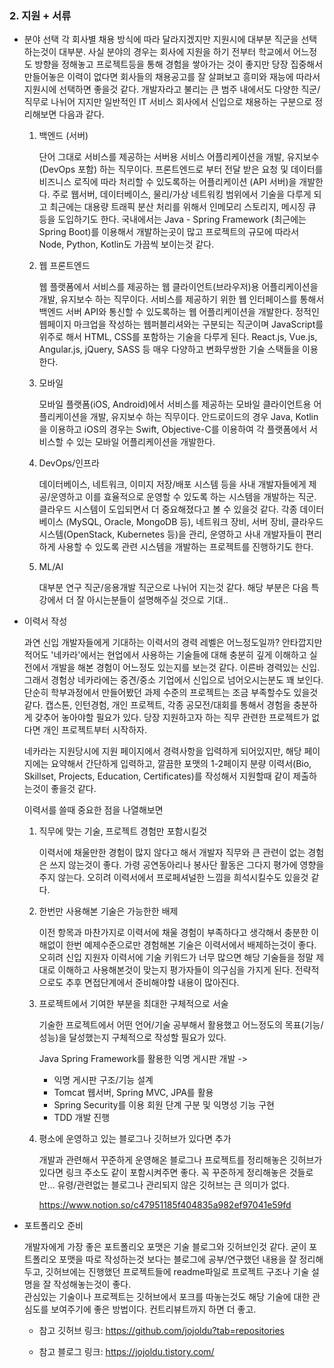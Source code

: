 ### 2. 지원 + 서류
- 분야 선택
    각 회사별 채용 방식에 따라 달라지겠지만 지원시에 대부분 직군을 선택하는것이 대부분. 사실 분야의 경우는 회사에 지원을 하기 전부터 학교에서 어느정도 방향을 정해놓고 프로젝트등을 통해 경험을 쌓아가는 것이 좋지만 당장 집중해서 만들어놓은 이력이 없다면 회사들의 채용공고를 잘 살펴보고 흥미와 재능에 따라서 지원시에 선택하면 좋을것 같다. 개발자라고 불리는 큰 범주 내에서도 다양한 직군/직무로 나뉘어 지지만 일반적인 IT 서비스 회사에서 신입으로 채용하는 구분으로 정리해보면 다음과 같다.

    1. 백엔드 (서버)
   
        단어 그대로 서비스를 제공하는 서버용 서비스 어플리케이션을 개발, 유지보수 (DevOps 포함) 하는 직무이다. 프론트엔드로 부터 전달 받은 요청 및 데이터를 비즈니스 로직에 따라 처리할 수 있도록하는 어플리케이션 (API 서버)을 개발한다. 주로 웹서버, 데이터베이스, 물리/가상 네트워킹 범위에서 기술을 다루게 되고 최근에는 대용량 트래픽 분산 처리를 위해서 인메모리 스토리지, 메시징 큐 등을 도입하기도 한다. 국내에서는 Java - Spring Framework (최근에는 Spring Boot)를 이용해서 개발하는곳이 많고 프로젝트의 규모에 따라서 Node, Python, Kotlin도 가끔씩 보이는것 같다.

    2. 웹 프론트엔드

        웹 플랫폼에서 서비스를 제공하는 웹 클라이언트(브라우저)용 어플리케이션을 개발, 유지보수 하는 직무이다. 서비스를 제공하기 위한 웹 인터페이스를 통해서 백엔드 서버 API와 통신할 수 있도록하는 웹 어플리케이션을 개발한다. 정적인 웹페이지 마크업을 작성하는 웹퍼블리셔와는 구분되는 직군이며 JavaScript를 위주로 해서 HTML, CSS를 포함하는 기술을 다루게 된다. React.js, Vue.js, Angular.js, jQuery, SASS 등 매우 다양하고 변화무쌍한 기술 스택들을 이용한다. 

    3. 모바일

        모바일 플랫폼(iOS, Android)에서 서비스를 제공하는 모바일 클라이언트용 어플리케이션을 개발, 유지보수 하는 직무이다. 안드로이드의 경우 Java, Kotlin을 이용하고 iOS의 경우는 Swift, Objective-C를 이용하여 각 플랫폼에서 서비스할 수 있는 모바일 어플리케이션을 개발한다. 

    4. DevOps/인프라
   
        데이터베이스, 네트워크, 이미지 저장/배포 시스템 등을 사내 개발자들에게 제공/운영하고 이를 효율적으로 운영할 수 있도록 하는 시스템을 개발하는 직군. 클라우드 시스템이 도입되면서 더 중요해졌다고 볼 수 있을것 같다. 각종 데이터베이스 (MySQL, Oracle, MongoDB 등), 네트워크 장비, 서버 장비, 클라우드 시스템(OpenStack, Kubernetes 등)을 관리, 운영하고 사내 개발자들이 편리하게 사용할 수 있도록 관련 시스템을 개발하는 프로젝트를 진행하기도 한다.

    5. ML/AI
   
        대부분 연구 직군/응용개발 직군으로 나뉘어 지는것 같다. 해당 부분은 다음 특강에서 더 잘 아시는분들이 설명해주실 것으로 기대..   
   
- 이력서 작성
 
    과연 신입 개발자들에게 기대하는 이력서의 경력 레벨은 어느정도일까? 안타깝지만 적어도 '네카라'에서는 현업에서 사용하는 기술들에 대해 충분히 깊게 이해하고 실전에서 개발을 해본 경험이 어느정도 있는지를 보는것 같다. 이른바 경력있는 신입. 그래서 경험상 네카라에는 중견/중소 기업에서 신입으로 넘어오시는분도 꽤 보인다. 단순히 학부과정에서 만들어봤던 과제 수준의 프로젝트는 조금 부족할수도 있을것 같다. 캡스톤, 인턴경험, 개인 프로젝트, 각종 공모전/대회를 통해서 경험을 충분하게 갖추어 놓아야할 필요가 있다. 당장 지원하고자 하는 직무 관련한 프로젝트가 없다면 개인 프로젝트부터 시작하자.

    네카라는 지원당시에 지원 페이지에서 경력사항을 입력하게 되어있지만, 해당 페이지에는 요약해서 간단하게 입력하고, 깔끔한 포맷의 1-2페이지 분량 이력서(Bio, Skillset, Projects, Education, Certificates)를 작성해서 지원할때 같이 제출하는것이 좋을것 같다.
    
    이력서를 쓸때 중요한 점을 나열해보면

    1. 직무에 맞는 기술, 프로젝트 경험만 포함시킬것
   
        이력서에 채울만한 경험이 많지 않다고 해서 개발자 직무와 큰 관련이 없는 경험은 쓰지 않는것이 좋다. 가령 공연동아리나 봉사단 활동은 그다지 평가에 영향을 주지 않는다. 오히려 이력서에서 프로페셔널한 느낌을 희석시킬수도 있을것 같다. 

    2. 한번만 사용해본 기술은 가능한한 배제

        이전 항목과 마찬가지로 이력서에 채울 경험이 부족하다고 생각해서 충분한 이해없이 한번 예제수준으로만 경험해본 기술은 이력서에서 배제하는것이 좋다. 오히려 신입 지원자 이력서에 기술 키워드가 너무 많으면 해당 기술들을 정말 제대로 이해하고 사용해본것이 맞는지 평가자들이 의구심을 가지게 된다. 전략적으로도 추후 면접단계에서 준비해야할 내용이 많아진다. 

    3. 프로젝트에서 기여한 부분을 최대한 구체적으로 서술

        기술한 프로젝트에서 어떤 언어/기술 공부해서 활용했고 어느정도의 목표(기능/성능)을 달성했는지 구체적으로 작성할 필요가 있다. 

        Java Spring Framework를 활용한 익명 게시판 개발
        -> 
        - 익명 게시판 구조/기능 설계
        - Tomcat 웹서버, Spring MVC, JPA를 활용
        - Spring Security를 이용 회원 단계 구분 및 익명성 기능 구현  
        - TDD 개발 진행

    4. 평소에 운영하고 있는 블로그나 깃허브가 있다면 추가
        
        개발과 관련해서 꾸준하게 운영해온 블로그나 프로젝트를 정리해놓은 깃허브가 있다면 링크 주소도 같이 포함시켜주면 좋다. 꼭 꾸준하게 정리해놓은 것들로만... 유령/관련없는 블로그나 관리되지 않은 깃허브는 큰 의미가 없다.

        https://www.notion.so/c47951185f404835a982ef97041e59fd
        

- 포트폴리오 준비
  
    개발자에게 가장 좋은 포트폴리오 포맷은 기술 블로그와 깃허브인것 같다. 굳이 포트폴리오 포맷을 따로 작성하는것 보다는 블로그에 공부/연구했던 내용을 잘 정리해두고, 깃허브에는 진행했던 프로젝트들에 readme파일로 프로젝트 구조나 기술 설명을 잘 작성해놓는것이 좋다.  
    관심있는 기술이나 프로젝트는 깃허브에서 포크를 따놓는것도 해당 기술에 대한 관심도를 보여주기에 좋은 방법이다. 컨트리뷰트까지 하면 더 좋고. 


    - 참고 깃허브 링크: https://github.com/jojoldu?tab=repositories

    - 참고 블로그 링크: https://jojoldu.tistory.com/